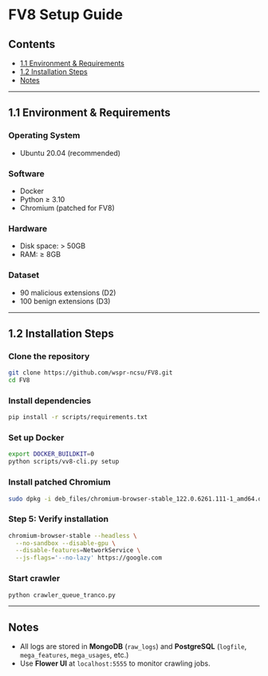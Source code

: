 #  FV8 Setup Guide

## Contents
- [1.1 Environment & Requirements](#11-environment--requirements)
- [1.2 Installation Steps](#12-installation-steps)
- [Notes](#-notes)

---

## 1.1 Environment & Requirements

### Operating System
- Ubuntu 20.04 (recommended)

### Software
- Docker
- Python ≥ 3.10
- Chromium (patched for FV8)

### Hardware
- Disk space: > 50GB
- RAM: ≥ 8GB

### Dataset
- 90 malicious extensions (D2)
- 100 benign extensions (D3)

---

## 1.2 Installation Steps

### Clone the repository
```bash
git clone https://github.com/wspr-ncsu/FV8.git
cd FV8
```

### Install dependencies
```bash
pip install -r scripts/requirements.txt
```

### Set up Docker
```bash
export DOCKER_BUILDKIT=0
python scripts/vv8-cli.py setup
```

### Install patched Chromium
```bash
sudo dpkg -i deb_files/chromium-browser-stable_122.0.6261.111-1_amd64.deb
```

### Step 5: Verify installation
```bash
chromium-browser-stable --headless \
  --no-sandbox --disable-gpu \
  --disable-features=NetworkService \
  --js-flags='--no-lazy' https://google.com
```

### Start crawler
```bash
python crawler_queue_tranco.py
```

---

## Notes

- All logs are stored in **MongoDB** (`raw_logs`) and **PostgreSQL** (`logfile`, `mega_features`, `mega_usages`, etc.)
- Use **Flower UI** at `localhost:5555` to monitor crawling jobs.
